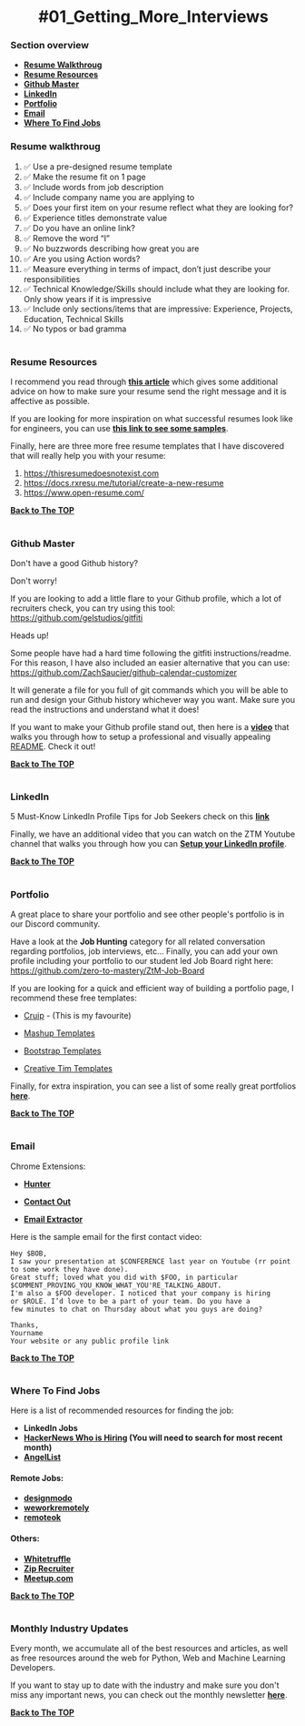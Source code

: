 <h1 align="center">#01_Getting_More_Interviews</h1>

### Section overview
* **[Resume Walkthroug](#resume-walkthroug)**
* **[Resume Resources](#resume-resources)**
* **[Github Master](#github-master)**
* **[LinkedIn](#linkedIn)**
* **[Portfolio](#portfolio)**
* **[Email](#email)**
* **[Where To Find Jobs](#where-to-find-jobs)**



### Resume walkthroug 
1. ✅ Use a pre-designed resume template
2. ✅ Make the resume fit on 1 page
3. ✅ Include words from job description
4. ✅ Include company name you are applying to
5. ✅ Does your first item on your resume reflect what they are looking for?
6. ✅ Experience titles demonstrate value
7. ✅ Do you have an online link?
8. ✅ Remove the word “I”
9. ✅ No buzzwords describing how great you are
10. ✅ Are you using Action words?
11. ✅ Measure everything in terms of impact, don’t just describe your responsibilities
12. ✅ Technical Knowledge/Skills should include what they are looking for. Only show years if it is impressive
13. ✅ Include only sections/items that are impressive: Experience, Projects, Education, Technical Skills
14. ✅ No typos or bad gramma
#

### Resume Resources
I recommend you read through **[this article](https://stackoverflow.blog/2020/11/25/how-to-write-an-effective-developer-resume-advice-from-a-hiring-manager/)** which gives some additional advice on how to make sure your resume send the right message and it is affective as possible.

If you are looking for more inspiration on what successful resumes look like for engineers, you can use **[this link to see some samples](https://www.cakeresume.com/Engineering-resume-samples)**.

Finally, here are three more free resume templates that I have discovered that will really help you with your resume:

1. https://thisresumedoesnotexist.com
2. https://docs.rxresu.me/tutorial/create-a-new-resume
3. https://www.open-resume.com/

**[Back to The TOP](#section-overview)**
#

### Github Master
Don't have a good Github history? 

Don't worry! 

If you are looking to add a little flare to your Github profile, which a lot of recruiters check, you can try using this tool: https://github.com/gelstudios/gitfiti

Heads up! 

Some people have had a hard time following the gitfiti instructions/readme. For this reason, I have also included an easier alternative that you can use: https://github.com/ZachSaucier/github-calendar-customizer

It will generate a file for you full of git commands which you will be able to run and design your Github history whichever way you want. Make sure you read the instructions and understand what it does!

If you want to make your Github profile stand out, then here is a **[video](https://www.youtube.com/watch?v=ktN5tDfQ_g8)** that walks you through how to setup a professional and visually appealing [README](https://www.profileme.dev/create-profile). Check it out!

**[Back to The TOP](#section-overview)**
#

### LinkedIn

5 Must-Know LinkedIn Profile Tips for Job Seekers check on this **[link](https://www.youtube.com/watch?v=B4OhuzwLc9o)**

Finally, we have an additional video that you can watch on the ZTM Youtube channel that walks you through how you can **[Setup your LinkedIn profile](https://www.youtube.com/watch?v=D48ER-3dlFI)**.

**[Back to The TOP](#section-overview)**
#

### Portfolio
A great place to share your portfolio and see other people's portfolio is in our Discord community. 

Have a look at the **Job Hunting** category for all related conversation regarding portfolios, job interviews, etc... Finally, you can add your own profile including your portfolio to our student led Job Board right here: https://github.com/zero-to-mastery/ZtM-Job-Board

If you are looking for a quick and efficient way of building a portfolio page, I recommend these free templates:

* [Cruip](https://cruip.com/) -  (This is my favourite)

* [Mashup Templates](https://ecomm.design/ecommerce-website-templates/)

* [Bootstrap Templates](https://mdbootstrap.com/freebies/)

* [Creative Tim Templates](https://www.creative-tim.com/bootstrap-themes/ui-kit?direction=asc&sort=price)

Finally, for extra inspiration, you can see a list of some really great portfolios **[here](https://www.freecodecamp.org/news/15-web-developer-portfolios-to-inspire-you-137fb1743cae)**.

**[Back to The TOP](#section-overview)**
#

### Email

Chrome Extensions:

* **[Hunter](https://chromewebstore.google.com/detail/hunter-email-finder-exten/hgmhmanijnjhaffoampdlllchpolkdnj?hl=en&pli=1)**

* **[Contact Out](https://chromewebstore.google.com/detail/find-anyones-email-contac/jjdemeiffadmmjhkbbpglgnlgeafomjo?hl=en&pli=1)**

* **[Email Extractor](https://chromewebstore.google.com/detail/email-extractor/jdianbbpnakhcmfkcckaboohfgnngfcc?hl=en)**

Here is the sample email for the first contact video:
```
Hey $BOB,
I saw your presentation at $CONFERENCE last year on Youtube (rr point to some work they have done).
Great stuff; loved what you did with $FOO, in particular
$COMMENT_PROVING_YOU_KNOW_WHAT_YOU'RE_TALKING_ABOUT.
I'm also a $FOO developer. I noticed that your company is hiring
or $ROLE. I’d love to be a part of your team. Do you have a
few minutes to chat on Thursday about what you guys are doing?
 
Thanks,
Yourname
Your website or any public profile link
```
**[Back to The TOP](#section-overview)**
#

### Where To Find Jobs

Here is a list of recommended resources for finding the job:

* **LinkedIn Jobs**
* **[HackerNews Who is Hiring](https://news.ycombinator.com/item?id=17902901) (You will need to search for most recent month)**
* **[AngelList](https://wellfound.com/jobs)**

#### Remote Jobs:
* **[designmodo](https://weworkremotely.com/)**
* **[weworkremotely](https://designmodo.com/jobs/)**
* **[remoteok](https://remoteok.io/)**

#### Others:

* **[Whitetruffle](https://whitetruffle.com/)**
* **[Zip Recruiter](https://www.ziprecruiter.ie/)**
* **[Meetup.com](https://www.meetup.com/)**

**[Back to The TOP](#section-overview)**
#

### Monthly Industry Updates

Every month, we accumulate all of the best resources and articles, as well as free resources around the web for Python, Web and Machine Learning Developers. 

If you want to stay up to date with the industry and make sure you don't miss any important news, you can check out the monthly newsletter **[here](https://zerotomastery.io/newsletters/web-development-monthly/1/)**.

**[Back to The TOP](#section-overview)**
#